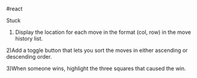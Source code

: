 #react

Stuck

1. Display the location for each move in the format (col, row) in the move history list.

2)Add a toggle button that lets you sort the moves in either ascending or descending order.

3)When someone wins, highlight the three squares that caused the win.
